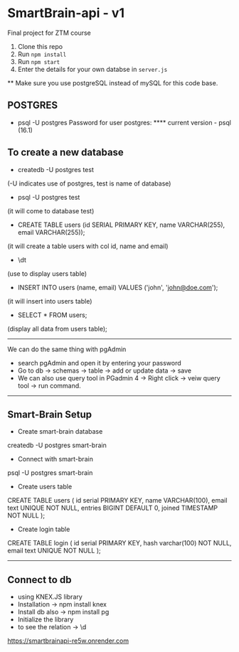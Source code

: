 # SmartBrain-api - v1
Final project for ZTM course

1. Clone this repo
2. Run `npm install`
3. Run `npm start`
4. Enter the details for your own databse in `server.js`

** Make sure you use postgreSQL instead of mySQL for this code base.

POSTGRES
--------

- psql -U postgres
Password for user postgres: ****
current version - psql (16.1)

To create a new database 
---------------------------

- createdb -U postgres test

(-U indicates use of postgres, test is name of database)

- psql -U postgres test

(it will come to database test)

- CREATE TABLE users (id SERIAL PRIMARY KEY, name VARCHAR(255), email VARCHAR(255));

(it will create a table users with col id, name and email)

- \dt

(use to display users table)

- INSERT INTO users (name, email) VALUES ('john', 'john@doe.com');

(it will insert into users table)

- SELECT * FROM users;

(display all data from users table);

-------------------------------------------------------

We can do the same thing with pgAdmin

- search pgAdmin and open it by entering your password
- Go to db -> schemas -> table -> add or update data -> save
- We can also use query tool in PGadmin 4 -> Right click -> veiw query tool -> run command.

-------------------------------------------------------

Smart-Brain Setup
------------------

- Create smart-brain database

createdb -U postgres smart-brain

- Connect with smart-brain

psql -U postgres smart-brain

- Create users table

CREATE TABLE users (
	id serial PRIMARY KEY,
	name VARCHAR(100),
	email text UNIQUE NOT NULL,
	entries BIGINT DEFAULT 0,
	joined TIMESTAMP NOT NULL
);

- Create login table 

CREATE TABLE login (
	id serial PRIMARY KEY,
	hash varchar(100) NOT NULL,
	email text UNIQUE NOT NULL
);

-------------------------------------------------------

Connect to db
---------------

- using KNEX.JS library
- Installation -> npm install knex
- Install db also -> npm install pg
- Initialize the library
- to see the relation -> \d



https://smartbrainapi-re5w.onrender.com